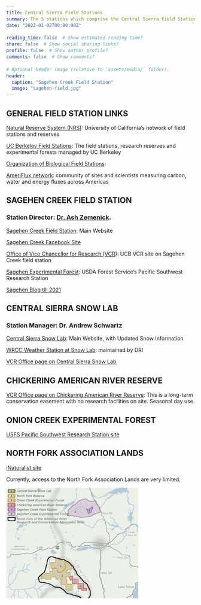 ```yaml
---
title: Central Sierra Field Stations
summary: The 5 stations which comprise the Central Sierra Field Stations
date: "2022-01-02T00:00:00Z"  

reading_time: false  # Show estimated reading time?
share: false  # Show social sharing links?
profile: false  # Show author profile?
comments: false  # Show comments?

# Optional header image (relative to `assets/media/` folder).
header: 
  caption: "Sagehen Creek Field Station"
  image: "sagehen-field.jpg"
---
```


## GENERAL FIELD STATION LINKS

[Natural Reserve System (NRS)](https://ucnrs.org/):  University of California’s network of field stations and reserves 

[UC Berkeley Field Stations](https://fieldstations.berkeley.edu/):  The field stations, research reserves and experimental forests managed by UC Berkeley

[Organization of Biological Field Stations](https://obfst.memberclicks.net/):  

[AmeriFlux network](https://ameriflux.lbl.gov/):  community of sites and scientists measuring carbon, water and energy fluxes across Americas 

## SAGEHEN CREEK FIELD STATION
### Station Director:  [Dr. Ash Zemenick](http://www.ashzemenick.com/).  

[Sagehen Creek Field Station](https://sagehen.ucnrs.org/):  Main Website

[Sagehen Creek Facebook Site](https://www.facebook.com/sagehen.creek/)

[Office of Vice Chancellor for Research (VCR)](https://vcresearch.berkeley.edu/research-unit/sagehen-creek-field-station): UCB VCR site on Sagehen Creek field station

[Sagehen Experimental Forest](https://www.fs.fed.us/psw/ef/sagehen/):  USDA Forest Service’s Pacific Southwest Research Station

[Sagehen Blog till 2021](http://sagehen.blogspot.com/)


## CENTRAL SIERRA SNOW LAB

### Station Manager:  Dr. Andrew Schwartz 

[Central Sierra Snow Lab](https://cssl.berkeley.edu/): Main Website, with Updated Snow Information

[WRCC Weather Station at Snow Lab](https://wrcc.dri.edu/weather/cssl.html): maintained by DRI

[VCR Office page on Central Sierra Snow Lab](https://vcresearch.berkeley.edu/research-unit/central-sierra-snow-lab)

## CHICKERING AMERICAN RIVER RESERVE
[VCR Office page on Chickering American River Reserve](https://vcresearch.berkeley.edu/research-unit/chickering-american-river-reserve):
This is a long-term conservation easement with no research facilities on site.  Seasonal day use.

## ONION CREEK EXPERIMENTAL FOREST
[USFS Pacific Southwest Research Station site](https://www.fs.fed.us/psw/ef/onion_creek/)

## NORTH FORK ASSOCIATION LANDS

[iNaturalist site](https://www.inaturalist.org/places/north-fork-american-river-ca-us)

Currently, access to the North Fork Association Lands are very limited.

![Map of Central Sierra Field Stations](csfs-map.jpg "map")




